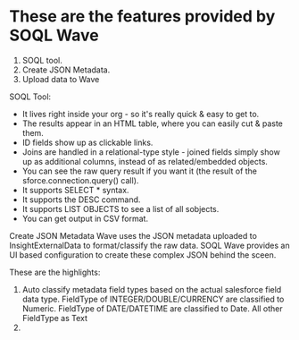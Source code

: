 # These are the features provided by SOQL Wave 
1. SOQL tool.
2. Create JSON Metadata.
3. Upload data to Wave


SOQL Tool:
- It lives right inside your org - so it's really quick & easy to get to. 
- The results appear in an HTML table, where you can easily cut & paste them. 
- ID fields show up as clickable links. 
- Joins are handled in a relational-type style - joined fields simply show up as additional columns, instead of as related/embedded objects. 
- You can see the raw query result if you want it (the result of the sforce.connection.query() call). 
- It supports SELECT * syntax. 
- It supports the DESC command. 
- It supports LIST OBJECTS to see a list of all sobjects. 
- You can get output in CSV format. 

Create JSON Metadata
Wave uses the JSON metadata uploaded to InsightExternalData to format/classify the raw data. SOQL Wave  provides an UI based configuration to create these complex JSON behind the sceen.

These are the highlights:
1. Auto classify metadata field types based on the  actual salesforce field data type.
   FieldType of INTEGER/DOUBLE/CURRENCY are classified to Numeric.
   FieldType of DATE/DATETIME are classified to Date.
   All other FieldType as Text
2.
